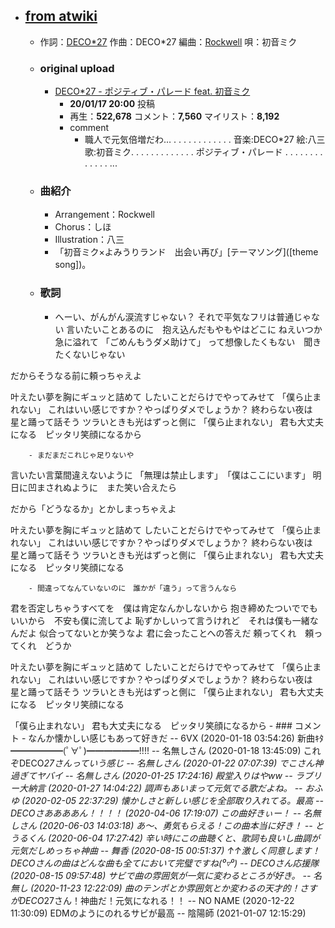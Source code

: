 - ## [from atwiki](https://w.atwiki.jp/hmiku/pages/40613.html)
    - 作詞：[DECO*27](https://w.atwiki.jp/hmiku/pages/2578.html)
作曲：DECO*27
編曲：[Rockwell](https://w.atwiki.jp/hmiku/?page=Rockwell)
唄：初音ミク
    - ### original upload 
        - [DECO*27 - ポジティブ・パレード feat. 初音ミク](https://www.nicovideo.jp/watch/sm36235479)
            - **20/01/17 20:00** 投稿
            - 再生：**522,678** コメント：**7,560** マイリスト：**8,192**
            - comment
                - 職人で元気倍増だわ… . . . . . . . . . . . . 音楽:DECO*27 絵:八三歌:初音ミク. . . . . . . . . . . . . ポジティブ・パレード . . . . . . . . . . . . . ...
    - ### 曲紹介
        - Arrangement：Rockwell
        - Chorus：しほ
        - Illustration：八三
        - 「初音ミク×よみうりランド　出会い再び」[テーマソング]([theme song])。
    - ### 歌詞
        - へーい、がんがん涙流すじゃない？
それで平気なフリは普通じゃない
言いたいことあるのに　抱え込んだもやもやはどこに
ねえいつか急に溢れて
「ごめんもうダメ助けて」
って想像したくもない　聞きたくないじゃない

だからそうなる前に頼っちゃえよ

叶えたい夢を胸にギュッと詰めて
したいことだらけでやってみせて
「僕ら止まれない」
これはいい感じですか？やっぱりダメでしょうか？
終わらない夜は　星と踊って話そう
ツラいときも光はずっと側に
「僕ら止まれない」
君も大丈夫になる　ピッタリ笑顔になるから


        - まだまだこれじゃ足りないや
言いたい言葉間違えないように
「無理は禁止します」　「僕はここにいます」
明日に凹まされぬように　また笑い合えたら

だから「どうなるか」とかしまっちゃえよ

叶えたい夢を胸にギュッと詰めて
したいことだらけでやってみせて
「僕ら止まれない」
これはいい感じですか？やっぱりダメでしょうか？
終わらない夜は　星と踊って話そう
ツラいときも光はずっと側に
「僕ら止まれない」
君も大丈夫になる　ピッタリ笑顔になる


        - 間違ってなんていないのに　誰かが「違う」って言うんなら
君を否定しちゃうすべてを　僕は肯定なんかしないから
抱き締めたついででもいいから　不安も僕に流してよ
恥ずかしいって言うけれど　それは僕も一緒なんだよ
似合ってないとか笑うなよ
君に会ったことへの答えだ
頼ってくれ　頼ってくれ　どうか

叶えたい夢を胸にギュッと詰めて
したいことだらけでやってみせて
「僕ら止まれない」
これはいい感じですか？やっぱりダメでしょうか？
終わらない夜は　星と踊って話そう
ツラいときも光はずっと側に
「僕ら止まれない」
君も大丈夫になる　ピッタリ笑顔になる

「僕ら止まれない」
君も大丈夫になる　ピッタリ笑顔になるから
    - ### コメント
        - なんか懐かしい感じもあって好きだ -- 6VX (2020-01-18 03:54:26)
新曲ｷﾀ━━━━━━(ﾟ∀ﾟ)━━━━━━!!!! -- 名無しさん (2020-01-18 13:45:09)
これぞDECO*27さんっていう感じ -- 名無しさん (2020-01-22 07:07:39)
でこさん神過ぎてヤバイ -- 名無しさん (2020-01-25 17:24:16)
殿堂入りはや‪w‪w -- ラブリー大納言 (2020-01-27 14:04:22)
調声もあいまって元気でる歌だよね。 -- おふゆ (2020-02-05 22:37:29)
懐かしさと新しい感じを全部取り入れてる。最高 -- DECOさああああん！！！！ (2020-04-06 17:19:07)
この曲好きぃー！ -- 名無しさん (2020-06-03 14:03:18)
あ～、勇気もらえる！この曲本当に好き！ -- とうるくん (2020-06-04 17:27:42)
辛い時にこの曲聴くと、歌詞も良いし曲調が元気だしめっちゃ神曲 -- 舞香 (2020-08-15 00:51:37)
↑↑激しく同意します！DECOさんの曲はどんな曲も全てにおいて完璧ですね(*⁰▿⁰*) -- DECOさん応援隊 (2020-08-15 09:57:48)
サビで曲の雰囲気が一気に変わるところが好き。 -- 名無し (2020-11-23 12:22:09)
曲のテンポとか雰囲気とか変わるの天才的！さすがDECO*27さん！神曲だ！元気になれる！！ -- NO NAME (2020-12-22 11:30:09)
EDMのようにのれるサビが最高 -- 陰陽師 (2021-01-07 12:15:29)
